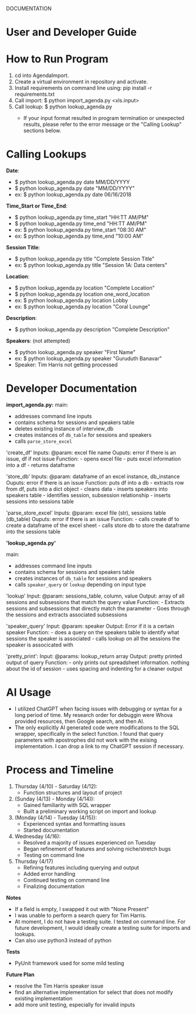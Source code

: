 DOCUMENTATION

# User and Developer Guide 

# How to Run Program
1. cd into AgendaImport. 
2. Create a virtual environment in repository and activate.
3. Install requirements on command line using: pip install -r requirements.txt
4. Call import: $ python import_agenda.py <xls.input>
5. Call lookup: $ python lookup_agenda.py <column> <value>
    - If your input format resulted in program termination or unexpected results, please refer to the error message or the "Calling Lookup" sections below.


# Calling Lookups

**Date**: 
- $ python lookup_agenda.py date MM/DD/YYYY
- $ python lookup_agenda.py date "MM/DD/YYYY"
- ex: $ python lookup_agenda.py date 06/16/2018

**Time_Start or Time_End**: 
- $ python lookup_agenda.py time_start "HH:TT AM/PM"
- $ python lookup_agenda.py time_end "HH:TT AM/PM"
- ex: $ python lookup_agenda.py time_start "08:30 AM"
- ex: $ python lookup_agenda.py time_end "10:00 AM"

**Session Title**: 
- $ python lookup_agenda.py title "Complete Session Title"
- ex: $ python lookup_agenda.py title "Session 1A: Data centers"

**Location**: 
- $ python lookup_agenda.py location "Complete Location"
- $ python lookup_agenda.py location one_word_location
- ex: $ python lookup_agenda.py location Lobby
- ex: $ python lookup_agenda.py location "Coral Lounge"

**Description**: 
- $ python lookup_agenda.py description "Complete Description"

**Speakers**: (not attempted)
-  $ python lookup_agenda.py speaker "First Name"
- ex: $ python lookup_agenda.py speaker "Guruduth Banavar"
- Speaker: Tim Harris not getting processed

# Developer Documentation

**import_agenda.py:**
main:
- addresses command line inputs
- contains schema for sessions and speakers table
- deletes existing instance of interview_db
- creates instances of `db_table` for sessions and speakers
- calls `parse_store_excel`

'create_df'
Inputs: @param: excel file name
Ouputs: error if there is an issue, df if not issue
Function:
    - opens excel file
    - puts excel information into a df
    - returns dataframe

'store_db'
Inputs: @param: dataframe of an excel instance, db_instance
Ouputs: error if there is an issue
Function: puts df into a db
    - extracts row from df, puts into a dict object
    - cleans data
    - inserts speakers into speakers table
    - identifies session, subsession relationship
    - inserts sessions into sessions table

'parse_store_excel'
Inputs: @param: excel file (str), sessions table (db_table)
Ouputs: error if there is an issue
Function: 
    - calls create df to create a dataframe of the excel sheet
    - calls store db to store the dataframe into the sessions table

**'lookup_agenda.py'**

main:
- addresses command line inputs
- contains schema for sessions and speakers table
- creates instances of `db_table` for sessions and speakers
- calls `speaker_query` or `lookup` depending on input type

'lookup'
Input: @param: sessions_table, column, value
Output: array of all sessions and subsessions that match the query value
Function:
    - Extracts sessions and subsessions that directly match the parameter
    - Goes through the sessions and extracts associated subsessions

'speaker_query'
Input: @param: speaker
Output: Error if it is a certain speaker
Function:
    - does a query on the speakers table to identify what sessions the speaker is associated
    - calls lookup on all the sessions the speaker is associcated with

'pretty_print':
Input: @params: lookup_return array
Output: pretty printed output of query
Function:
    - only prints out spreadsheet information. nothing about the id of session
    - uses spacing and indenting for a cleaner output



# AI Usage
- I utilized ChatGPT when facing issues with debugging or syntax for a long period of time. My research order for debuggin were Whova provided resources, then Google search, and then AI.
- The only explicitly AI generated code were modifications to the SQL wrapper, specifically in the select function. I found that query parameters with apostrophes did not work with the exising implementation. I can drop a link to my ChatGPT session if necessary. 

# Process and Timeline
1) Thursday (4/10) - Saturday (4/12): 
    - Function structures and layout of project
2) (Sunday (4/13) - Monday (4/14)): 
    - Gained familiarity with SQL wrapper
    - Built a preliminary working script on import and lookup
3) (Monday (4/14) - Tuesday (4/15)): 
    - Experienced syntax and formatting issues
    - Started documentation
4) Wednesday (4/16):
    - Resolved a majority of issues experienced on Tuesday
    - Began refinement of features and solving niche/stretch bugs
    - Testing on command line
5) Thursday (4/17)
    - Refining features including querying and output
    - Added error handling
    - Continued testing on command line
    - Finalizing documentation


**Notes**
- If a field is empty, I swapped it out with "None Present"
- I was unable to perform a search query for Tim Harris. 
- At moment, I do not have a testing suite. I tested on command line. For future development, I would ideally create a testing suite for imports and lookups. 
- Can also use python3 instead of python

**Tests**
- PyUnit framework used for some mild testing

**Future Plan**
- resolve the Tim Harris speaker issue
- find an alternative implementation for select that does not modify existing implementation
- add more unit testing, especially for invalid inputs
